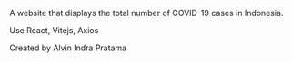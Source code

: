 A website that displays the total number of COVID-19 cases in Indonesia.

Use React, Vitejs, Axios

Created by Alvin Indra Pratama
